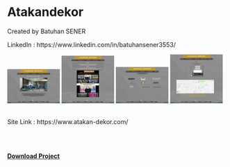 # Atakandekor
<p>Created by Batuhan SENER </p>
<p>LinkedIn : https://www.linkedin.com/in/batuhansener3553/</p>
 <div >
  <img src="https://github.com/canonka/Atakan-Dekor/blob/master/img/Anasayfa.jpg" width="24%">
  <img src="https://github.com/canonka/Atakan-Dekor/blob/master/img/Hakkimizda.jpg" width="24%">
  <img src="https://github.com/canonka/Atakan-Dekor/blob/master/img/Referanslarimiz.jpg" width="24%">
  <img src="https://github.com/canonka/Atakan-Dekor/blob/master/img/iletisim.jpg" width="24%">
 </div>
<br/>
  <p>Site Link : https://www.atakan-dekor.com/</p>
<br/>
<br/>
 <p><b><a href="https://github.com/canonka/Atakan-Dekor/archive/master.zip">Download Project</a></b></p>
<br/>
